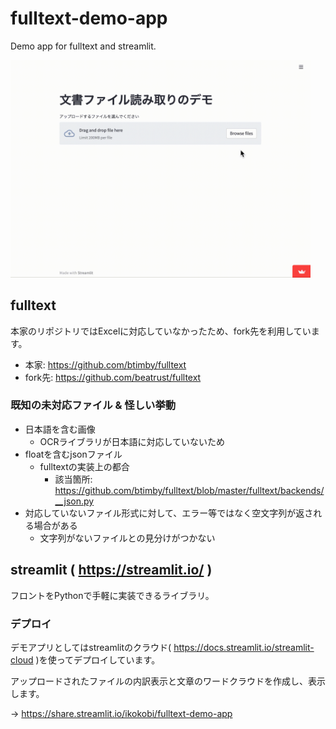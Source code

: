 # fulltext-demo-app
Demo app for fulltext and streamlit.

<img src="./demo.gif" width=480>


## fulltext
本家のリポジトリではExcelに対応していなかったため、fork先を利用しています。
- 本家: https://github.com/btimby/fulltext
- fork先: https://github.com/beatrust/fulltext

### 既知の未対応ファイル & 怪しい挙動
- 日本語を含む画像
  - OCRライブラリが日本語に対応していないため
- floatを含むjsonファイル
  - fulltextの実装上の都合
	- 該当箇所: https://github.com/btimby/fulltext/blob/master/fulltext/backends/__json.py
- 対応していないファイル形式に対して、エラー等ではなく空文字列が返される場合がある
  - 文字列がないファイルとの見分けがつかない

## streamlit ( https://streamlit.io/ )
フロントをPythonで手軽に実装できるライブラリ。

### デプロイ
デモアプリとしてはstreamlitのクラウド( https://docs.streamlit.io/streamlit-cloud )を使ってデプロイしています。

アップロードされたファイルの内訳表示と文章のワードクラウドを作成し、表示します。

→ https://share.streamlit.io/ikokobi/fulltext-demo-app
